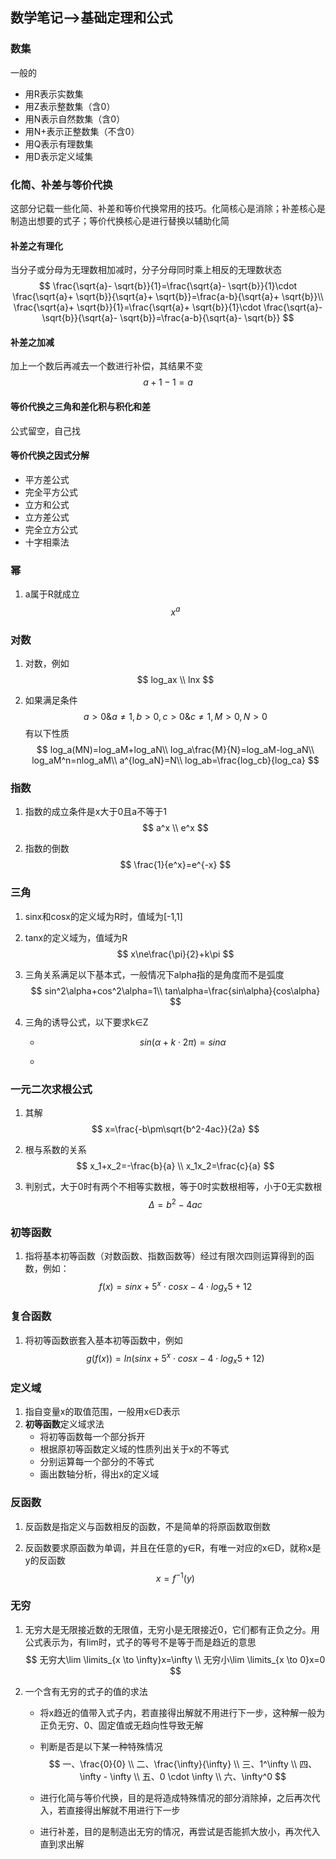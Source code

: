## 数学笔记-->基础定理和公式

### 数集

一般的

- 用R表示实数集
- 用Z表示整数集（含0）
- 用N表示自然数集（含0）
- 用N+表示正整数集（不含0）
- 用Q表示有理数集
- 用D表示定义域集

### 化简、补差与等价代换

这部分记载一些化简、补差和等价代换常用的技巧。化简核心是消除；补差核心是制造出想要的式子；等价代换核心是进行替换以辅助化简

#### 补差之有理化

当分子或分母为无理数相加减时，分子分母同时乘上相反的无理数状态
$$
\frac{\sqrt{a}- \sqrt{b}}{1}=\frac{\sqrt{a}- \sqrt{b}}{1}\cdot \frac{\sqrt{a}+ \sqrt{b}}{\sqrt{a}+ \sqrt{b}}=\frac{a-b}{\sqrt{a}+ \sqrt{b}}\\
\frac{\sqrt{a}+ \sqrt{b}}{1}=\frac{\sqrt{a}+ \sqrt{b}}{1}\cdot \frac{\sqrt{a}- \sqrt{b}}{\sqrt{a}- \sqrt{b}}=\frac{a-b}{\sqrt{a}- \sqrt{b}}
$$

#### 补差之加减

加上一个数后再减去一个数进行补偿，其结果不变
$$
a+1-1=a
$$

#### 等价代换之三角和差化积与积化和差

公式留空，自己找

#### 等价代换之因式分解

- 平方差公式
- 完全平方公式
- 立方和公式
- 立方差公式
- 完全立方公式
- 十字相乘法

### 幂

1. a属于R就成立
   $$
   x^a
   $$

### 对数

1. 对数，例如
   $$
   log_ax \\
   lnx
   $$
   
1. 如果满足条件
   $$
   a>0\&a\ne1,b>0,c>0\&c\ne1,M>0,N>0
   $$
   有以下性质
   $$
   log_a(MN)=log_aM+log_aN\\
   log_a\frac{M}{N}=log_aM-log_aN\\
   log_aM^n=nlog_aM\\
   a^{log_aN}=N\\
   log_ab=\frac{log_cb}{log_ca}
   $$
   



### 指数

1. 指数的成立条件是x大于0且a不等于1
   $$
   a^x \\
   e^x
   $$

2. 指数的倒数
   $$
   \frac{1}{e^x}=e^{-x}
   $$
   

### 三角

1. sinx和cosx的定义域为R时，值域为[-1,1]

2. tanx的定义域为，值域为R
   $$
   x\ne\frac{\pi}{2}+k\pi
   $$

3. 三角关系满足以下基本式，一般情况下alpha指的是角度而不是弧度
   $$
   sin^2\alpha+cos^2\alpha=1\\
   tan\alpha=\frac{sin\alpha}{cos\alpha}
   $$

4. 三角的诱导公式，以下要求k∈Z

   - $$
     sin(\alpha+k\cdot2\pi)=sin\alpha
     $$

   - 

   

### 一元二次求根公式

1. 其解
   $$
   x=\frac{-b\pm\sqrt{b^2-4ac}}{2a}
   $$
   
2. 根与系数的关系
   $$
   x_1+x_2=-\frac{b}{a} \\
   x_1x_2=\frac{c}{a}
   $$
   
3. 判别式，大于0时有两个不相等实数根，等于0时实数根相等，小于0无实数根
   $$
   \Delta=b^2-4ac
   $$
   

### 初等函数

1. 指将基本初等函数（对数函数、指数函数等）经过有限次四则运算得到的函数，例如：
   $$
   f(x)=sinx+5^x\cdot cosx-4\cdot log_x5+12
   $$

### 复合函数

1. 将初等函数嵌套入基本初等函数中，例如
   $$
   g(f(x))=ln(sinx+5^x\cdot cosx-4\cdot log_x5+12)
   $$
   

### 定义域

1. 指自变量x的取值范围，一般用x∈D表示
2. **初等函数**定义域求法
   - 将初等函数每一个部分拆开
   - 根据原初等函数定义域的性质列出关于x的不等式
   - 分别运算每一个部分的不等式
   - 画出数轴分析，得出x的定义域

### 反函数

1. 反函数是指定义与函数相反的函数，不是简单的将原函数取倒数

2. 反函数要求原函数为单调，并且在任意的y∈R，有唯一对应的x∈D，就称x是y的反函数
   $$
   x=f^{-1}(y)
   $$
   

### 无穷

1. 无穷大是无限接近数的无限值，无穷小是无限接近0，它们都有正负之分。用公式表示为，有lim时，式子的等号不是等于而是趋近的意思
   $$
   无穷大\lim \limits_{x \to \infty}x=\infty \\
   无穷小\lim \limits_{x \to 0}x=0
   $$

2. 一个含有无穷的式子的值的求法

   - 将x趋近的值带入式子内，若直接得出解就不用进行下一步，这种解一般为正负无穷、0、固定值或无趋向性导致无解

   - 判断是否是以下某一种特殊情况
     $$
     一、\frac{0}{0} \\
     二、\frac{\infty}{\infty} \\
     三、1^\infty \\
     四、\infty - \infty \\
     五、0 \cdot \infty \\
     六、\infty^0
     $$

   - 进行化简与等价代换，目的是将造成特殊情况的部分消除掉，之后再次代入，若直接得出解就不用进行下一步

   - 进行补差，目的是制造出无穷的情况，再尝试是否能抓大放小，再次代入直到求出解




